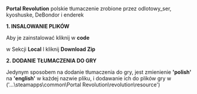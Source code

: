 **Portal Revolution** polskie tłumaczenie zrobione przez odlotowy_ser, kyoshuske, DeBondor i enderek

**1. INSALOWANIE PLIKÓW**

Aby je zainstalować kliknij w **code** 


w Sekcji **Local** l kliknij **Download Zip** 



**2. DODANIE TŁUMACZENIA DO GRY**

Jedynym sposobem na dodanie tłumaczenia do gry, jest zmienienie **'polish'** na **'english'** w każdej nazwie pliku,
i dodawanie ich do plików gry w ('...\steamapps\common\Portal Revolution\revolution\resource')
